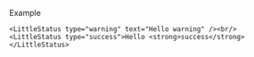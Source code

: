 Example

    <LittleStatus type="warning" text="Hello warning" /><br/>
    <LittleStatus type="success">Hello <strong>success</strong></LittleStatus>